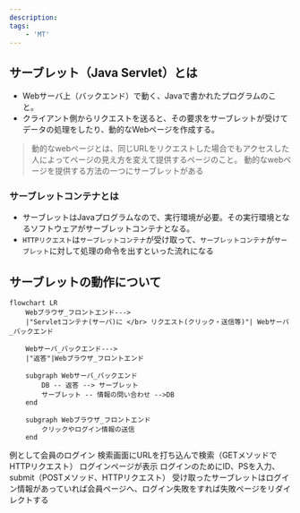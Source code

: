 ```yaml
---
description: 
tags: 
    - 'MT' 
---
```


## サーブレット（Java Servlet）とは

- Webサーバ上（バックエンド）で動く、Javaで書かれたプログラムのこと。
- クライアント側からリクエストを送ると、その要求をサーブレットが受けてデータの処理をしたり、動的なWebページを作成する。
> 動的なwebページとは、同じURLをリクエストした場合でもアクセスした人によってページの見え方を変えて提供するページのこと。
> 動的なwebページを提供する方法の一つにサーブレットがある

### サーブレットコンテナとは

- サーブレットはJavaプログラムなので、実行環境が必要。その実行環境となるソフトウェアがサーブレットコンテナとなる。
- `HTTPリクエスト`は`サーブレットコンテナ`が受け取って、`サーブレットコンテナ`が`サーブレット`に対して処理の命令を出すといった流れになる

## サーブレットの動作について

```mermaid
flowchart LR
	Webブラウザ_フロントエンド--->
	|"Servletコンテナ(サーバ)に </br> リクエスト(クリック・送信等)"| Webサーバ_バックエンド
	
	Webサーバ_バックエンド--->
	|"返答"|Webブラウザ_フロントエンド
	
	subgraph Webサーバ_バックエンド
		DB -- 返答 --> サーブレット
		サーブレット -- 情報の問い合わせ -->DB
	end
	
	subgraph Webブラウザ_フロントエンド
		クリックやログイン情報の送信
	end

```

例として会員のログイン
検索画面にURLを打ち込んで検索（GETメソッドでHTTPリクエスト）
ログインページが表示
ログインのためにID、PSを入力、submit（POSTメソッド、HTTPリクエスト）
受け取ったサーブレットはログイン情報があっていれば会員ページへ、ログイン失敗をすれば失敗ページをリダイレクトする
